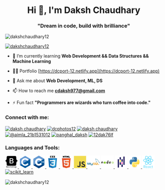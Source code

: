 <h1 align="center">Hi 👋, I'm Daksh Chaudhary</h1>
<h3 align="center">"Dream in code, build with brilliance"</h3>

<p align="left"> <img src="https://komarev.com/ghpvc/?username=dakshchaudhary12&label=Profile%20views&color=0e75b6&style=flat" alt="dakshchaudhary12" /> </p>

<p align="left"> <a href="https://github.com/ryo-ma/github-profile-trophy"><img src="https://github-profile-trophy.vercel.app/?username=dakshchaudhary12" alt="dakshchaudhary12" /></a> </p>

- 🌱 I’m currently learning **Web Development && Data Structures && Machine Learning**

- 👨‍💻 Portfolio [https://dcport-12.netlify.app](https://dcport-12.netlify.app)

- 💬 Ask me about **Web Development, ML, DS**

- 📫 How to reach me **cdaksh977@gmail.com**

- ⚡ Fun fact **"Programmers are wizards who turn coffee into code."**

<h3 align="left">Connect with me:</h3>
<p align="left">
<a href="https://linkedin.com/in/daksh chaudhary" target="blank"><img align="center" src="https://raw.githubusercontent.com/rahuldkjain/github-profile-readme-generator/master/src/images/icons/Social/linked-in-alt.svg" alt="daksh chaudhary" height="30" width="40" /></a>
<a href="https://instagram.com/dcphotos12" target="blank"><img align="center" src="https://raw.githubusercontent.com/rahuldkjain/github-profile-readme-generator/master/src/images/icons/Social/instagram.svg" alt="dcphotos12" height="30" width="40" /></a>
<a href="https://www.codechef.com/users/daksh chaudhary" target="blank"><img align="center" src="https://cdn.jsdelivr.net/npm/simple-icons@3.1.0/icons/codechef.svg" alt="daksh chaudhary" height="30" width="40" /></a>
<a href="https://www.hackerrank.com/@aimla_21b1531012" target="blank"><img align="center" src="https://raw.githubusercontent.com/rahuldkjain/github-profile-readme-generator/master/src/images/icons/Social/hackerrank.svg" alt="@aimla_21b1531012" height="30" width="40" /></a>
<a href="https://www.leetcode.com/panghal_daksh" target="blank"><img align="center" src="https://raw.githubusercontent.com/rahuldkjain/github-profile-readme-generator/master/src/images/icons/Social/leet-code.svg" alt="panghal_daksh" height="30" width="40" /></a>
<a href="https://auth.geeksforgeeks.org/user/12dak76lf" target="blank"><img align="center" src="https://raw.githubusercontent.com/rahuldkjain/github-profile-readme-generator/master/src/images/icons/Social/geeks-for-geeks.svg" alt="12dak76lf" height="30" width="40" /></a>
</p>

<h3 align="left">Languages and Tools:</h3>
<p align="left"> <a href="https://getbootstrap.com" target="_blank" rel="noreferrer"> <img src="https://raw.githubusercontent.com/devicons/devicon/master/icons/bootstrap/bootstrap-plain-wordmark.svg" alt="bootstrap" width="40" height="40"/> </a> <a href="https://www.cprogramming.com/" target="_blank" rel="noreferrer"> <img src="https://raw.githubusercontent.com/devicons/devicon/master/icons/c/c-original.svg" alt="c" width="40" height="40"/> </a> <a href="https://www.w3schools.com/cpp/" target="_blank" rel="noreferrer"> <img src="https://raw.githubusercontent.com/devicons/devicon/master/icons/cplusplus/cplusplus-original.svg" alt="cplusplus" width="40" height="40"/> </a> <a href="https://www.w3schools.com/css/" target="_blank" rel="noreferrer"> <img src="https://raw.githubusercontent.com/devicons/devicon/master/icons/css3/css3-original-wordmark.svg" alt="css3" width="40" height="40"/> </a> <a href="https://www.w3.org/html/" target="_blank" rel="noreferrer"> <img src="https://raw.githubusercontent.com/devicons/devicon/master/icons/html5/html5-original-wordmark.svg" alt="html5" width="40" height="40"/> </a> <a href="https://developer.mozilla.org/en-US/docs/Web/JavaScript" target="_blank" rel="noreferrer"> <img src="https://raw.githubusercontent.com/devicons/devicon/master/icons/javascript/javascript-original.svg" alt="javascript" width="40" height="40"/> </a> <a href="https://www.mysql.com/" target="_blank" rel="noreferrer"> <img src="https://raw.githubusercontent.com/devicons/devicon/master/icons/mysql/mysql-original-wordmark.svg" alt="mysql" width="40" height="40"/> </a> <a href="https://nodejs.org" target="_blank" rel="noreferrer"> <img src="https://raw.githubusercontent.com/devicons/devicon/master/icons/nodejs/nodejs-original-wordmark.svg" alt="nodejs" width="40" height="40"/> </a> <a href="https://pandas.pydata.org/" target="_blank" rel="noreferrer"> <img src="https://raw.githubusercontent.com/devicons/devicon/2ae2a900d2f041da66e950e4d48052658d850630/icons/pandas/pandas-original.svg" alt="pandas" width="40" height="40"/> </a> <a href="https://www.python.org" target="_blank" rel="noreferrer"> <img src="https://raw.githubusercontent.com/devicons/devicon/master/icons/python/python-original.svg" alt="python" width="40" height="40"/> </a> <a href="https://reactjs.org/" target="_blank" rel="noreferrer"> <img src="https://raw.githubusercontent.com/devicons/devicon/master/icons/react/react-original-wordmark.svg" alt="react" width="40" height="40"/> </a> <a href="https://scikit-learn.org/" target="_blank" rel="noreferrer"> <img src="https://upload.wikimedia.org/wikipedia/commons/0/05/Scikit_learn_logo_small.svg" alt="scikit_learn" width="40" height="40"/> </a> </p>

<p><img align="center" src="https://github-readme-stats.vercel.app/api/top-langs?username=dakshchaudhary12&show_icons=true&theme=tokyonight&title_color=70a5fd&text_color=38bdae&bg_color=1a1b27&hide_border=true&locale=en&layout=compact" alt="dakshchaudhary12" /></p>
